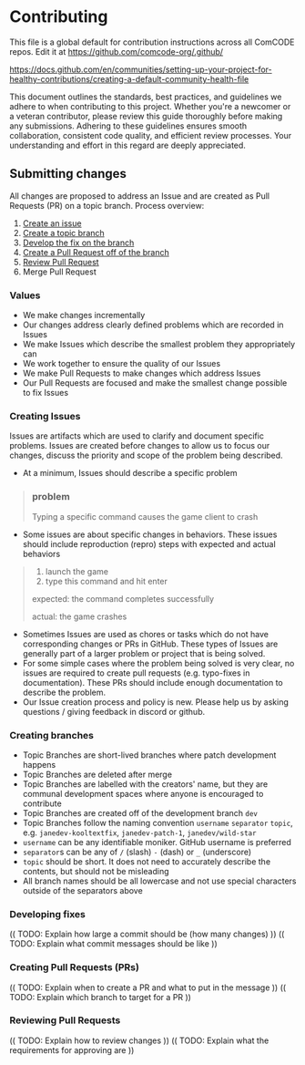 # Contributing

This file is a global default for contribution instructions across all ComCODE repos. Edit it at https://github.com/comcode-org/.github/

https://docs.github.com/en/communities/setting-up-your-project-for-healthy-contributions/creating-a-default-community-health-file

This document outlines the standards, best practices, and guidelines we adhere to when contributing to this project. Whether you're a newcomer or a veteran contributor, please review this guide thoroughly before making any submissions. Adhering to these guidelines ensures smooth collaboration, consistent code quality, and efficient review processes. Your understanding and effort in this regard are deeply appreciated.

## Submitting changes

All changes are proposed to address an Issue and are created as Pull Requests (PR) on a topic branch. Process overview:

1. [Create an issue](#creating-issues)
1. [Create a topic branch](#creating-branches)
1. [Develop the fix on the branch](#developing-fixes)
1. [Create a Pull Request off of the branch](#creating-pull-requests-prs)
1. [Review Pull Request](#reviewing-pull-requests)
1. Merge Pull Request

### Values

- We make changes incrementally
- Our changes address clearly defined problems which are recorded in Issues
- We make Issues which describe the smallest problem they appropriately can
- We work together to ensure the quality of our Issues
- We make Pull Requests to make changes which address Issues
- Our Pull Requests are focused and make the smallest change possible to fix Issues

### Creating Issues

Issues are artifacts which are used to clarify and document specific problems. Issues are created before changes to allow us to focus our changes, discuss the priority and scope of the problem being described.

- At a minimum, Issues should describe a specific problem

> ### problem
>
> Typing a specific command causes the game client to crash

- Some issues are about specific changes in behaviors. These issues should include reproduction (repro) steps with expected and actual behaviors

> 1. launch the game
> 1. type this command and hit enter
>
> expected: the command completes successfully
>
> actual: the game crashes

- Sometimes Issues are used as chores or tasks which do not have corresponding changes or PRs in GitHub. These types of Issues are generally part of a larger problem or project that is being solved.
- For some simple cases where the problem being solved is very clear, no issues are required to create pull requests (e.g. typo-fixes in documentation). These PRs should include enough documentation to describe the problem.
- Our Issue creation process and policy is new. Please help us by asking questions / giving feedback in discord or github.

### Creating branches

- Topic Branches are short-lived branches where patch development happens
- Topic Branches are deleted after merge
- Topic Branches are labelled with the creators' name, but they are communal development spaces where anyone is encouraged to contribute
- Topic Branches are created off of the development branch `dev`
- Topic Branches follow the naming convention `username` `separator` `topic`, e.g. `janedev-kooltextfix`, `janedev-patch-1`, `janedev/wild-star`
- `username` can be any identifiable moniker. GitHub username is preferred
- `separator`s can be any of `/` (slash) `-` (dash) or `_` (underscore)
- `topic` should be short. It does not need to accurately describe the contents, but should not be misleading
- All branch names should be all lowercase and not use special characters outside of the separators above

### Developing fixes

(( TODO: Explain how large a commit should be (how many changes) ))
(( TODO: Explain what commit messages should be like ))

### Creating Pull Requests (PRs)

(( TODO: Explain when to create a PR and what to put in the message ))
(( TODO: Explain which branch to target for a PR ))

### Reviewing Pull Requests

(( TODO: Explain how to review changes ))
(( TODO: Explain what the requirements for approving are ))
